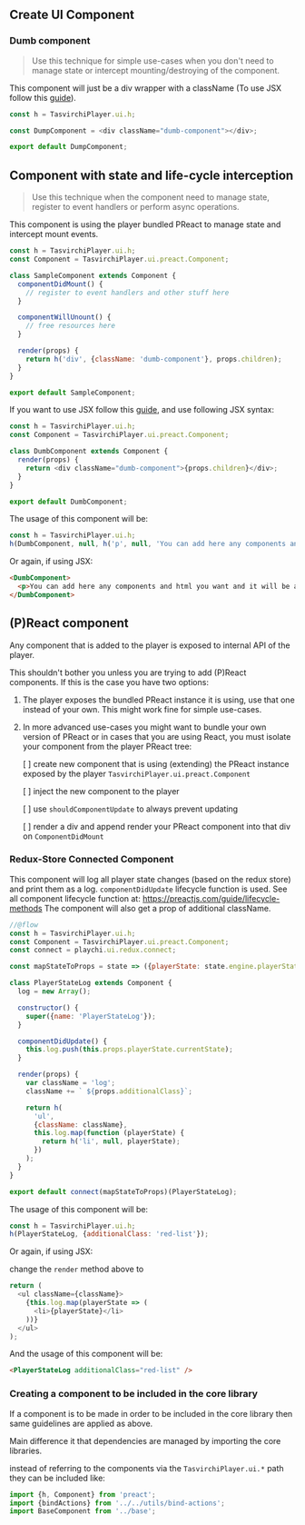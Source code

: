 ## Create UI Component

### Dumb component

> Use this technique for simple use-cases when you don't need to manage state or intercept mounting/destroying of the component.

This component will just be a div wrapper with a className (To use JSX follow this [guide](./custom-ui-preset.md#using-jsx)).

```javascript
const h = TasvirchiPlayer.ui.h;

const DumpComponent = <div className="dumb-component"></div>;

export default DumpComponent;
```

## Component with state and life-cycle interception

> Use this technique when the component need to manage state, register to event handlers or perform async operations.

This component is using the player bundled PReact to manage state and intercept mount events.

```javascript
const h = TasvirchiPlayer.ui.h;
const Component = TasvirchiPlayer.ui.preact.Component;

class SampleComponent extends Component {
  componentDidMount() {
    // register to event handlers and other stuff here
  }

  componentWillUnount() {
    // free resources here
  }

  render(props) {
    return h('div', {className: 'dumb-component'}, props.children);
  }
}

export default SampleComponent;
```

If you want to use JSX follow this [guide](./custom-ui-preset.md#using-jsx), and use following JSX syntax:

```javascript
const h = TasvirchiPlayer.ui.h;
const Component = TasvirchiPlayer.ui.preact.Component;

class DumbComponent extends Component {
  render(props) {
    return <div className="dumb-component">{props.children}</div>;
  }
}

export default DumbComponent;
```

The usage of this component will be:

```javascript
const h = TasvirchiPlayer.ui.h;
h(DumbComponent, null, h('p', null, 'You can add here any components and html you want and it will be appended to the DumbComponent'));
```

Or again, if using JSX:

```html
<DumbComponent>
  <p>You can add here any components and html you want and it will be appended to the DumbComponent</p>
</DumbComponent>
```

## (P)React component

Any component that is added to the player is exposed to internal API of the player.

This shouldn't bother you unless you are trying to add (P)React components. If this is the case you have two options:

1. The player exposes the bundled PReact instance it is using, use that one instead of your own. This might work fine for simple use-cases.
2. In more advanced use-cases you might want to bundle your own version of PReact or in cases that you are using React, you must isolate your component from the player PReact tree:

   [ ] create new component that is using (extending) the PReact instance exposed by the player `TasvirchiPlayer.ui.preact.Component`

   [ ] inject the new component to the player

   [ ] use `shouldComponentUpdate` to always prevent updating

   [ ] render a div and append render your PReact component into that div on `ComponentDidMount`

### Redux-Store Connected Component

This component will log all player state changes (based on the redux store) and print them as a log.
`componentDidUpdate` lifecycle function is used.
See all component lifecycle function at: <a href="https://preactjs.com/guide/lifecycle-methods">https://preactjs.com/guide/lifecycle-methods</a>
The component will also get a prop of additional className.

```javascript
//@flow
const h = TasvirchiPlayer.ui.h;
const Component = TasvirchiPlayer.ui.preact.Component;
const connect = playchi.ui.redux.connect;

const mapStateToProps = state => ({playerState: state.engine.playerState});

class PlayerStateLog extends Component {
  log = new Array();

  constructor() {
    super({name: 'PlayerStateLog'});
  }

  componentDidUpdate() {
    this.log.push(this.props.playerState.currentState);
  }

  render(props) {
    var className = 'log';
    className += ` ${props.additionalClass}`;

    return h(
      'ul',
      {className: className},
      this.log.map(function (playerState) {
        return h('li', null, playerState);
      })
    );
  }
}

export default connect(mapStateToProps)(PlayerStateLog);
```

The usage of this component will be:

```javascript
const h = TasvirchiPlayer.ui.h;
h(PlayerStateLog, {additionalClass: 'red-list'});
```

Or again, if using JSX:

change the `render` method above to

```javascript
return (
  <ul className={className}>
    {this.log.map(playerState => (
      <li>{playerState}</li>
    ))}
  </ul>
);
```

And the usage of this component will be:

```html
<PlayerStateLog additionalClass="red-list" />
```

### Creating a component to be included in the core library

If a component is to be made in order to be included in the core library then same guidelines are applied as above.

Main difference it that dependencies are managed by importing the core libraries.

instead of referring to the components via the `TasvirchiPlayer.ui.*` path they can be included like:

```javascript
import {h, Component} from 'preact';
import {bindActions} from '../../utils/bind-actions';
import BaseComponent from '../base';
```
